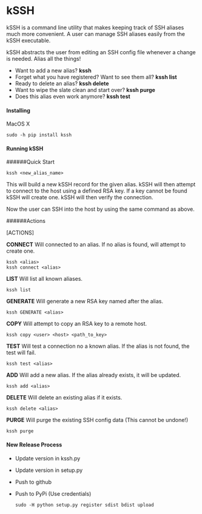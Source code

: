 # kSSH

kSSH is a command line utility that makes keeping track of SSH aliases much more convenient. A user can manage SSH aliases easily from the kSSH executable.

kSSH abstracts the user from editing an SSH config file whenever a change is needed. Alias all the things!

 - Want to add a new alias? **kssh <alias>**
 - Forget what you have registered? Want to see them all? **kssh list**
 - Ready to delete an alias? **kssh delete <alias>**
 - Want to wipe the slate clean and start over? **kssh purge**
 - Does this alias even work anymore? **kssh test <alias>**

#### Installing

MacOS X

    sudo -h pip install kssh

#### Running kSSH

######Quick Start

    kssh <new_alias_name>

This will build a new kSSH record for the given alias. kSSH will then attempt to connect to the host using a defined RSA key. If a key cannot be found kSSH will create one. kSSH will then verify the connection.

Now the user can SSH into the host by using the same command as above.

######Actions

[ACTIONS]

**CONNECT** Will connected to an alias. If no alias is found, will attempt to create one.

    kssh <alias>
    kssh connect <alias>

**LIST** Will list all known aliases.

    kssh list

**GENERATE** Will generate a new RSA key named after the alias.

    kssh GENERATE <alias>

**COPY** Will attempt to copy an RSA key to a remote host.

    kssh copy <user> <host> <path_to_key>

**TEST** Will test a connection no a known alias. If the alias is not found, the test will fail.

    kssh test <alias>

**ADD** Will add a new alias. If the alias already exists, it will be updated.

    kssh add <alias>

**DELETE** Will delete an existing alias if it exists.

    kssh delete <alias>

**PURGE** Will purge the existing SSH config data (This cannot be undone!)

    kssh purge

#### New Release Process
 - Update version in kssh.py
 - Update version in setup.py
 - Push to github
 - Push to PyPi (Use credentials)

       sudo -H python setup.py register sdist bdist upload
